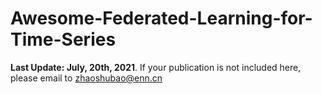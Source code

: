 # Awesome-Federated-Learning-for-Time-Series
<strong>Last Update: July, 20th, 2021</strong>.	
If your publication is not included here, please email to zhaoshubao@enn.cn
